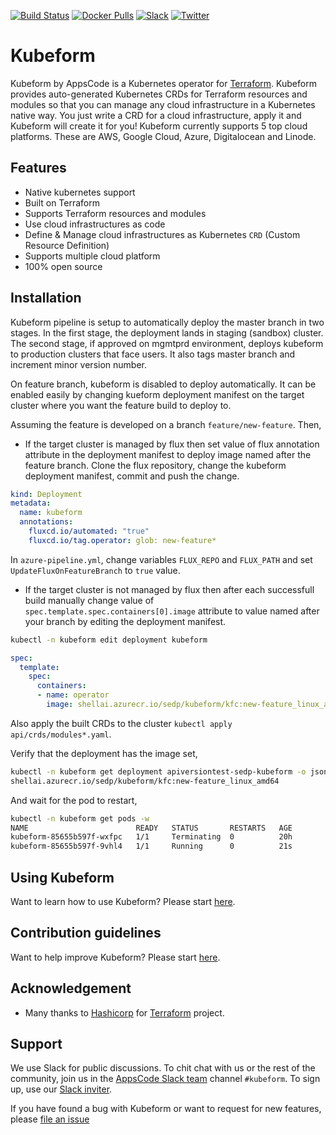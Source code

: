 [![Build Status](https://github.com/kubeform/kubeform/workflows/CI/badge.svg)](https://github.com/kubeform/kubeform/actions?workflow=CI)
[![Docker Pulls](https://img.shields.io/docker/pulls/kubeform/kfc.svg)](https://hub.docker.com/r/kubeform/kfc/)
[![Slack](https://slack.appscode.com/badge.svg)](https://slack.appscode.com)
[![Twitter](https://img.shields.io/twitter/follow/kubeform.svg?style=social&logo=twitter&label=Follow)](https://twitter.com/intent/follow?screen_name=Kubeform)

# Kubeform

Kubeform by AppsCode is a Kubernetes operator for [Terraform](https://www.terraform.io/). Kubeform provides auto-generated Kubernetes CRDs for Terraform resources and modules so that you can manage any cloud infrastructure in a Kubernetes native way. You just write a CRD for a cloud infrastructure, apply it and Kubeform will create it for you! Kubeform currently supports 5 top cloud platforms. These are AWS, Google Cloud, Azure, Digitalocean and Linode.

## Features

- Native kubernetes support
- Built on Terraform
- Supports Terraform resources and modules
- Use cloud infrastructures as code
- Define & Manage cloud infrastructures as Kubernetes `CRD` (Custom Resource Definition)
- Supports multiple cloud platform
- 100% open source

## Installation

Kubeform pipeline is setup to automatically deploy the master branch in two stages. In the first stage, the deployment lands in staging (sandbox) cluster. The second stage, if approved on mgmtprd environment, deploys kubeform to production clusters that face users. It also tags master branch and increment minor version number.

On feature branch, kubeform is disabled to deploy automatically.  It can be enabled easily by changing kueform deployment manifest on the target cluster where you want the feature build to deploy to.

Assuming the feature is developed on a branch `feature/new-feature`. Then,

* If the target cluster is managed by flux then set value of flux annotation attribute in the deployment manifest to deploy image named after the feature branch. Clone the flux repository, change the kubeform deployment manifest, commit and push the change.
```yaml
kind: Deployment
metadata:
  name: kubeform
  annotations:
    fluxcd.io/automated: "true"
    fluxcd.io/tag.operator: glob: new-feature*
```
In `azure-pipeline.yml`, change variables `FLUX_REPO` and `FLUX_PATH` and set `UpdateFluxOnFeatureBranch` to `true` value.

* If the target cluster is not managed by flux then after each successfull build manually change value of `spec.template.spec.containers[0].image` attribute to value named after your branch by editing the deployment manifest.
```sh
kubectl -n kubeform edit deployment kubeform
```
```yaml
spec:
  template:
    spec:
      containers:
      - name: operator
        image: shellai.azurecr.io/sedp/kubeform/kfc:new-feature_linux_amd64
```
Also apply the built CRDs to the cluster `kubectl apply api/crds/modules*.yaml`.

Verify that the deployment has the image set,
```sh
kubectl -n kubeform get deployment apiversiontest-sedp-kubeform -o jsonpath='{.spec.template.spec.containers[0].image}{"\n"}'
shellai.azurecr.io/sedp/kubeform/kfc:new-feature_linux_amd64
```
And wait for the pod to restart,
```sh
kubectl -n kubeform get pods -w
NAME                        READY   STATUS       RESTARTS   AGE
kubeform-85655b597f-wxfpc   1/1     Terminating  0          20h
kubeform-85655b597f-9vhl4   1/1     Running      0          21s
```

## Using Kubeform

Want to learn how to use Kubeform? Please start [here](https://kubeform.com/docs/latest/guides/).

## Contribution guidelines

Want to help improve Kubeform? Please start [here](https://kubeform.com/docs/latest/welcome/contributing/).

## Acknowledgement

- Many thanks to [Hashicorp](https://www.hashicorp.com/) for [Terraform](https://www.terraform.io/) project.

## Support

We use Slack for public discussions. To chit chat with us or the rest of the community, join us in the [AppsCode Slack team](https://appscode.slack.com/messages/C8NCX6N23/details/) channel `#kubeform`. To sign up, use our [Slack inviter](https://slack.appscode.com/).

If you have found a bug with Kubeform or want to request for new features, please [file an issue](https://github.com/kubeform/project/issues/new)

